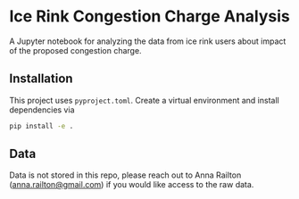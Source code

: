 # Ice Rink Congestion Charge Analysis

A Jupyter notebook for analyzing the data from ice rink users about impact of the proposed congestion charge.

## Installation

This project uses `pyproject.toml`. Create a virtual environment and install dependencies via 

```bash
pip install -e .
```

## Data

Data is not stored in this repo, please reach out to Anna Railton (anna.railton@gmail.com) if you would like access to the raw data. 